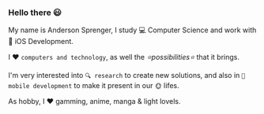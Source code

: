 ### Hello there 😃

My name is Anderson Sprenger, I study 💻 Computer Science and work with 🍎 iOS Development.

I ❤ `computers and technology`, as well the _⭐possibilities⭐_ that it brings.

I'm very interested into `🔍 research` to create new solutions, and also in `📱 mobile development` to make it present in our 🌞 lifes.

As hobby, I ❤ gamming, anime, manga & light lovels.

<!--
**andersprenger/andersprenger** is a ✨ _special_ ✨ repository because its `README.md` (this file) appears on your GitHub profile.

Here are some ideas to get you started:

- 🔭 I’m currently working on ...
- 🌱 I’m currently learning ...
- ⚡ Fun fact: ...
-->
